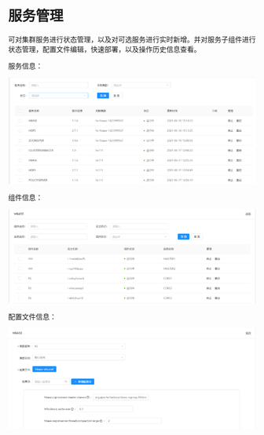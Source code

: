 # 服务管理

可对集群服务进行状态管理，以及对可选服务进行实时新增。并对服务子组件进行状态管理，配置文件编辑，快速部署，以及操作历史信息查看。

服务信息：

![Image text](../image/25.png)

组件信息：

![Image text](../image/26.png)

配置文件信息：

![Image text](../image/27.png)